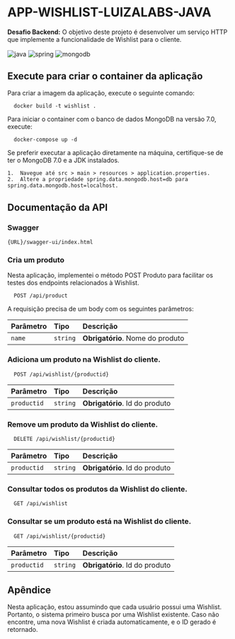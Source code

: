 # APP-WISHLIST-LUIZALABS-JAVA

**Desafio Backend:** O objetivo deste projeto é desenvolver um serviço HTTP que implemente a funcionalidade de Wishlist para o cliente.

<div style="display: inline_block">

  <img align="center" alt="java" src="https://img.shields.io/badge/Java-ED8B00?style=for-the-badge&logo=java&logoColor=white" />
  <img align="center" alt="spring" src="https://img.shields.io/badge/Spring-6DB33F?style=for-the-badge&logo=spring&logoColor=white" />
  <img align="center" alt="mongodb" src="https://img.shields.io/badge/MongoDB-47A248?style=for-the-badge&logo=mongodb&logoColor=white" />

</div>

## Execute para criar o container da aplicação

Para criar a imagem da aplicação, execute o seguinte comando:

```
  docker build -t wishlist .
```

Para iniciar o container com o banco de dados MongoDB na versão 7.0, execute:

```
  docker-compose up -d
```
Se preferir executar a aplicação diretamente na máquina, certifique-se de ter o MongoDB 7.0 e a JDK instalados.

	1.	Navegue até src > main > resources > application.properties.
	2.	Altere a propriedade spring.data.mongodb.host=db para spring.data.mongodb.host=localhost.

## Documentação da API

### Swagger

```
{URL}/swagger-ui/index.html
```

### Cria um produto

Nesta aplicação, implementei o método POST Produto para facilitar os testes dos endpoints relacionados à Wishlist.

```
  POST /api/product
```
A requisição precisa de um body com os seguintes parâmetros:

| Parâmetro   | Tipo       | Descrição                           |
| :---------- | :--------- | :---------------------------------- |
| `name` | `string` | **Obrigatório**. Nome do produto |

### Adiciona um produto na Wishlist do cliente.

```
  POST /api/wishlist/{productid}
```

| Parâmetro   | Tipo       | Descrição                           |
| :---------- | :--------- | :---------------------------------- |
| `productid` | `string` | **Obrigatório**. Id do produto |

### Remove um produto da Wishlist do cliente.

```
  DELETE /api/wishlist/{productid}
```

| Parâmetro   | Tipo       | Descrição                           |
| :---------- | :--------- | :---------------------------------- |
| `productid` | `string` | **Obrigatório**. Id do produto |

### Consultar todos os produtos da Wishlist do cliente.

```
  GET /api/wishlist
```

### Consultar se um produto está na Wishlist do cliente.

```
  GET /api/wishlist/{productid}
```

| Parâmetro   | Tipo       | Descrição                           |
| :---------- | :--------- | :---------------------------------- |
| `productid` | `string` | **Obrigatório**. Id do produto |

## Apêndice

Nesta aplicação, estou assumindo que cada usuário possui uma Wishlist. Portanto, o sistema primeiro busca por uma Wishlist existente. Caso não encontre, uma nova Wishlist é criada automaticamente, e o ID gerado é retornado.
